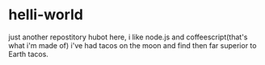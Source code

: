 # helli-world
just another repostitory
hubot here, i like node.js and coffeescript(that's what i'm made of)
i've had tacos on the moon and find then far superior to Earth tacos.
